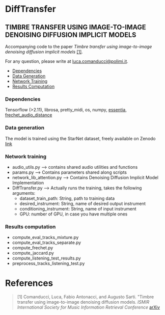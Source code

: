# DiffTransfer

## TIMBRE TRANSFER USING IMAGE-TO-IMAGE DENOISING DIFFUSION IMPLICIT MODELS


Accompanying code to the paper  _Timbre transfer using image-to-image denoising diffusion implicit models_
[[1]](#references). 

For any question, please write at [luca.comanducci@polimi.it](mailto:luca.comanducci@polimi.it).



- [Dependencies](#dependencies)
- [Data Generation](#data-generation)
- [Network Training](#network-training)
- [Results Computation](#results-computation)

### Dependencies
Tensorflow (>2.11), librosa, pretty_midi, os, numpy, [essentia](https://pypi.org/project/essentia/), [frechet_audio_distance](https://pypi.org/project/frechet-audio-distance/)

### Data generation
The model is trained using the StarNet dataset, freely available on Zenodo [link](https://zenodo.org/records/6917099)

### Network training
- audio_utils.py --> contains shared audio utilities and functions
- params.py --> Contains parameters shared along scripts
- network_lib_attention.py --> Contains Denoising Diffusion Implicit Model Implementation
- DiffTransfer.py --> Actually runs the training, takes the following arguments:
  - dataset_train_path: String, path to training data
  - desired_instrument: String, name of desired output instrument
  - conditioning_instrument: String, name of input instrument
  - GPU: number of GPU, in case you have multiple ones

### Results computation

- compute_eval_tracks_mixture.py
- compute_eval_tracks_separate.py
- compute_frechet.py
- compute_jaccard.py
- compute_listening_test_results.py
- preprocess_tracks_listening_test.py



# References
>[1] Comanducci, Luca, Fabio Antonacci, and Augusto Sarti. "Timbre transfer using image-to-image denoising diffusion models. _ISMIR International Society for Music Information Retrieval Conference_ [arXiv](https://arxiv.org/pdf/2307.04586.pdf)

